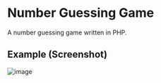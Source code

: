 # Number Guessing Game
A number guessing game written in PHP.

## Example (Screenshot)
![image](https://user-images.githubusercontent.com/36749450/96388538-811eec80-1177-11eb-9cc9-ffa6a2916b48.png)
